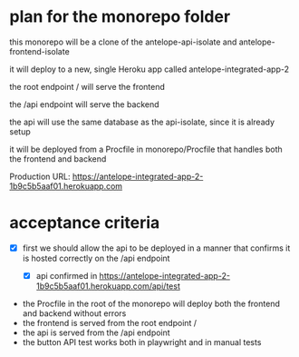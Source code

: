 # plan for the monorepo folder

this monorepo will be a clone of the antelope-api-isolate and antelope-frontend-isolate

it will deploy to a new, single Heroku app called antelope-integrated-app-2

the root endpoint / will serve the frontend

the /api endpoint will serve the backend

the api will use the same database as the api-isolate, since it is already setup

it will be deployed from a Procfile in monorepo/Procfile that handles both the frontend and backend

Production URL: https://antelope-integrated-app-2-1b9c5b5aaf01.herokuapp.com

# acceptance criteria

- [x] first we should allow the api to be deployed in a manner that confirms it is hosted correctly on the /api endpoint
  - [x] api confirmed in https://antelope-integrated-app-2-1b9c5b5aaf01.herokuapp.com/api/test


- the Procfile in the root of the monorepo will deploy both the frontend and backend without errors
- the frontend is served from the root endpoint /
- the api is served from the /api endpoint
- the button API test works both in playwright and in manual tests